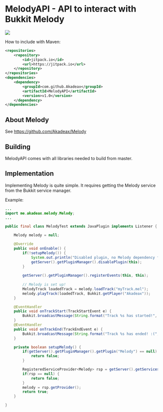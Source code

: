 # MelodyAPI - API to interact with Bukkit Melody 
[![](https://jitpack.io/v/Akadeax/MelodyAPI.svg)](https://jitpack.io/#Akadeax/MelodyAPI)

How to include with Maven:
```xml
<repositories>
    <repository>
        <id>jitpack.io</id>
        <url>https://jitpack.io</url>
    </repository>
</repositories>
<dependencies>
    <dependency>
        <groupId>com.github.Akadeax</groupId>
        <artifactId>MelodyAPI</artifactId>
        <version>v1.0</version>
    </dependency>
</dependencies>
```
 
## About Melody
See https://github.com/Akadeax/Melody
 
## Building
MelodyAPI comes with all libraries needed to build from master.

## Implementation
Implementing Melody is quite simple. It requires getting the Melody service from the Bukkit service manager.

Example:

```java
...
import me.akadeax.melody.Melody;
...

public final class MelodyTest extends JavaPlugin implements Listener {

    Melody melody = null;

    @Override
    public void onEnable() {
        if(!setupMelody()) {
            System.out.println("Disabled plugin, no Melody dependency found!");
            getServer().getPluginManager().disablePlugin(this);
        }
        
        getServer().getPluginManager().registerEvents(this, this);
        
        // Melody is set up!
        MelodyTrack loadedTrack = melody.loadTrack("myTrack.mel");
        melody.playTrack(loadedTrack, Bukkit.getPlayer("Akadeax"));
    }

    @EventHandler
    public void onTrackStart(TrackStartEvent e) {
        Bukkit.broadcastMessage(String.format("Track %s has started!", e.getTrack().getName()));
    }
    @EventHandler
    public void onTrackEnd(TrackEndEvent e) {
        Bukkit.broadcastMessage(String.format("Track %s has ended! :(", e.getTrack().getName()));
    }

    private boolean setupMelody() {
        if(getServer().getPluginManager().getPlugin("Melody") == null) {
            return false;
        }

        RegisteredServiceProvider<Melody> rsp = getServer().getServicesManager().getRegistration(Melody.class);
        if(rsp == null) {
            return false;
        }
        melody = rsp.getProvider();
        return true;
    }

}

```
